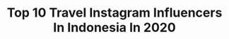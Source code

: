 ---
title: Top 10 Travel Instagram Influencers In Indonesia In 2020
description: >-
  Find top travel Instagram influencers in Indonesia in 2020. Most popular hashtags: #bali #dirumahaja #balicili #baligasm.
platform: Instagram
profiles:
  - username: "frenchfries_mr"
    fullname: >-
      Angga || Indonesia Wanderer
    location: "Indonesia"
    followers: 10633
    engagement: 1296
    commentsToLikes: 0.340551
    avatar: "https://scontent-amt2-1.cdninstagram.com/v/t51.2885-19/s320x320/84977937_191605828598563_8708220271959474176_n.jpg?_nc_ht=scontent-amt2-1.cdninstagram.com&_nc_ohc=7jmPI4kq_MsAX-KnRb-&oh=ca075b4d80fe17bcdcbf766c526ab5ed&oe=5E8C7D92"
    verified: false
    hashtags: "#purwokerto, #gomblang, #exploremojokerto, #folkindonesia"
  - username: "sakharova.md"
    fullname: >-
      ДИАНА | КЛИНИЧЕСКИЙ ПСИХОЛОГ
    location: "Indonesia"
    followers: 43555
    engagement: 709
    commentsToLikes: 0.067708
    avatar: "https://scontent-ams4-1.cdninstagram.com/v/t51.2885-19/s320x320/50846630_401089403797922_2625882639009054720_n.jpg?_nc_ht=scontent-ams4-1.cdninstagram.com&_nc_ohc=H7Jc0TxpC-sAX9LMl1T&oh=9af55fa3ce38ade74af229ee8473aec1&oe=5EBAE72F"
    verified: false
    hashtags: "#sakharova, #dianalyse"
  - username: "brooklynkitten_"
    fullname: >-
      paulina | brooklyn kitten
    location: "Indonesia"
    followers: 35277
    engagement: 636
    commentsToLikes: 0.096850
    avatar: "https://scontent-lhr8-1.cdninstagram.com/v/t51.2885-19/s320x320/90406845_1075052579526679_3311058836164444160_n.jpg?_nc_ht=scontent-lhr8-1.cdninstagram.com&_nc_ohc=EXRa5aVEz18AX-y7I9a&oh=521f5bd3ea117433b7e328dee3378034&oe=5EBC6D51"
    verified: false
    hashtags: "#thebaliguideline, #trainstreethanoi, #muacaves, #flattenthecurve"
  - username: "bagusarf_"
    fullname: >-
      Bagus Arif
    location: "Indonesia"
    followers: 5922
    engagement: 1408
    commentsToLikes: 0.072027
    avatar: "https://scontent-ams4-1.cdninstagram.com/v/t51.2885-19/s320x320/82158586_3551814488167477_8525650188688162816_n.jpg?_nc_ht=scontent-ams4-1.cdninstagram.com&_nc_ohc=pS3TwD50oegAX9qj-3V&oh=2721f657f5910f245d831ead133c860d&oe=5E83981B"
    verified: false
    hashtags: "#exploresemarang, #exploretemanggung, #explorejogja, #browncanyonsemarang"
  - username: "mitha_mitaaa"
    fullname: >-
      I 🖤 📸
    location: "Indonesia"
    followers: 6345
    engagement: 1228
    commentsToLikes: 0.079743
    avatar: "https://scontent-ams4-1.cdninstagram.com/v/t51.2885-19/s320x320/81246135_468148777432958_7084643434874535936_n.jpg?_nc_ht=scontent-ams4-1.cdninstagram.com&_nc_ohc=5Inq3ggtMS8AX-3EK24&oh=16858912959304574b9d81fa6335676e&oe=5E852837"
    verified: false
    hashtags: "#cantikallout, #magelangraya, #solotraveller, #selebgramsolo"
  - username: "jeremiahlakhwani"
    fullname: >-
      #victorylovespreparation
    location: "Indonesia"
    followers: 118752
    engagement: 745
    commentsToLikes: 0.032770
    avatar: "https://scontent-amt2-1.cdninstagram.com/v/t51.2885-19/s320x320/75310189_2544692502477402_3269672819062996992_n.jpg?_nc_ht=scontent-amt2-1.cdninstagram.com&_nc_ohc=8SxrMs-RpOgAX_ceDPU&oh=7e0ce30f081f0098328e53c332a30b6b&oe=5EBB498A"
    verified: true
    hashtags: "#readyfor2020, #ansperformance, #traveling, #underarmour"
  - username: "todayimin"
    fullname: >-
      carolina  ✖️  portugal
    location: "Indonesia"
    followers: 21994
    engagement: 723
    commentsToLikes: 0.082258
    avatar: "https://scontent-ams4-1.cdninstagram.com/v/t51.2885-19/s320x320/69180584_1157841091214624_2121017402392051712_n.jpg?_nc_ht=scontent-ams4-1.cdninstagram.com&_nc_ohc=ggo2PgrKP4cAX9UCDub&oh=520a930e7395f1eac930e9a8e438b0a7&oe=5EBA51AE"
    verified: false
    hashtags: "#todayimin, #instagood, #travelphotography, #traveling"
  - username: "jerwahyu"
    fullname: >-
      Jerwah.
    location: "Indonesia"
    followers: 3376
    engagement: 1962
    commentsToLikes: 0.231453
    avatar: "https://scontent-amt2-1.cdninstagram.com/v/t51.2885-19/s320x320/84030970_493907744882720_5915134019246227456_n.jpg?_nc_ht=scontent-amt2-1.cdninstagram.com&_nc_ohc=RECLxo5J3G8AX9_IRui&oh=392135f5fec5738f9fe17d10cb964777&oe=5E85486F"
    verified: false
    hashtags: "#women, #awesomeearth, #artofvisuals, #diamondbeachnusapenida"
  - username: "tiaramandalawangi"
    fullname: >-
      TIARA MANDALAWANGI
    location: "Indonesia"
    followers: 37395
    engagement: 461
    commentsToLikes: 0.124632
    avatar: "https://scontent-lhr8-1.cdninstagram.com/v/t51.2885-19/s320x320/91259435_2518006278516509_1769679083190353920_n.jpg?_nc_ht=scontent-lhr8-1.cdninstagram.com&_nc_ohc=G_wBoY9TqU0AX_u9We1&oh=86a44d23aae69e1cf23a704695a72faa&oe=5EB8B47F"
    verified: false
    hashtags: "#wanitakuat, #rasasakitvastiend, #indoakustikgram, #giveaway"
  - username: "satyawinnie"
    fullname: >-
      Satya Winnie | Travel Blogger
    location: "Indonesia"
    followers: 33531
    engagement: 471
    commentsToLikes: 0.090831
    avatar: "https://scontent-lhr8-1.cdninstagram.com/v/t51.2885-19/s320x320/80711365_726354071224706_2996217396697497600_n.jpg?_nc_ht=scontent-lhr8-1.cdninstagram.com&_nc_ohc=GVzB9s8qlvoAX9xSsQI&oh=a68531f3f661dfeecf06bc67d95c57ef&oe=5EBAA5BC"
    verified: false
    hashtags: "#prau, #wonosobo, #boti, #pokhara"
---